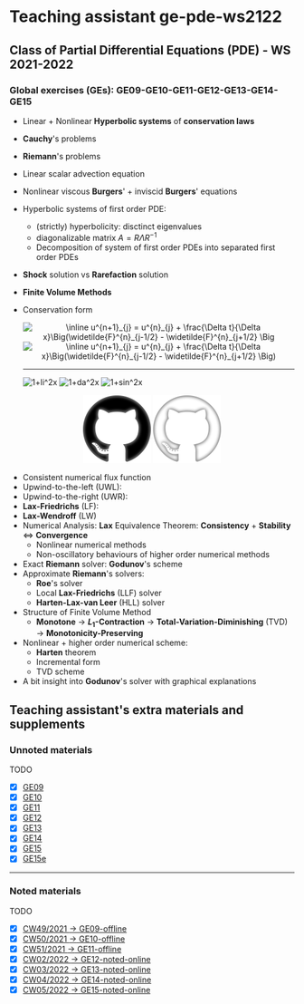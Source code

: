 # Teaching assistant ge-pde-ws2122

## Class of **Partial Differential Equations (PDE)** - WS 2021-2022
### Global exercises (GEs): GE09-GE10-GE11-GE12-GE13-GE14-GE15
- Linear $+$ Nonlinear **Hyperbolic systems** of **conservation laws**
- **Cauchy**'s problems
- **Riemann**'s problems
- Linear scalar advection equation
- Nonlinear viscous **Burgers**' $+$ inviscid **Burgers**' equations
- Hyperbolic systems of first order PDE: 
  - (strictly) hyperbolicity: disctinct eigenvalues
  - diagonalizable matrix $A = R\Lambda R^{-1}$
  - Decomposition of system of first order PDEs into separated first order PDEs
- **Shock** solution vs **Rarefaction** solution
- **Finite Volume Methods**
- Conservation form 
  <p align="center">
    <!-- <img src="https://latex.codecogs.com/svg.image?\bg_black&space;\inline&space;u^{n&plus;1}_{j}&space;=&space;u^{n}_{j}&space;&plus;&space;\frac{\Delta&space;t}{\Delta&space;x}\Big(\widetilde{F}^{n}_{j-1/2}&space;-&space;\widetilde{F}^{n}_{j&plus;1/2}&space;\Big)" title="\bg_black \inline u^{n+1}_{j} = u^{n}_{j} + \frac{\Delta t}{\Delta x}\Big(\widetilde{F}^{n}_{j-1/2} - \widetilde{F}^{n}_{j+1/2} \Big)" />
    <img src="https://latex.codecogs.com/svg.image?\bg_white&space;\inline&space;u^{n&plus;1}_{j}&space;=&space;u^{n}_{j}&space;&plus;&space;\frac{\Delta&space;t}{\Delta&space;x}\Big(\widetilde{F}^{n}_{j-1/2}&space;-&space;\widetilde{F}^{n}_{j&plus;1/2}&space;\Big)" title="\bg_white \inline u^{n+1}_{j} = u^{n}_{j} + \frac{\Delta t}{\Delta x}\Big(\widetilde{F}^{n}_{j-1/2} - \widetilde{F}^{n}_{j+1/2} \Big)#gh-dark-mode-only" /> -->
    
    <img src="https://latex.codecogs.com/svg.image?\inline&space;u^{n&plus;1}_{j}&space;=&space;u^{n}_{j}&space;&plus;&space;\frac{\Delta&space;t}{\Delta&space;x}\Big(\widetilde{F}^{n}_{j-1/2}&space;-&space;\widetilde{F}^{n}_{j&plus;1/2}&space;\Big)" title="\inline u^{n+1}_{j} = u^{n}_{j} + \frac{\Delta t}{\Delta x}\Big(\widetilde{F}^{n}_{j-1/2} - \widetilde{F}^{n}_{j+1/2} \Big" />
    
    <img src="https://latex.codecogs.com/svg.image?\dpi{100}&space;\inline&space;u^{n&plus;1}_{j}&space;=&space;u^{n}_{j}&space;&plus;&space;\frac{\Delta&space;t}{\Delta&space;x}\Big(\widetilde{F}^{n}_{j-1/2}&space;-&space;\widetilde{F}^{n}_{j&plus;1/2}&space;\Big)" title="\inline u^{n+1}_{j} = u^{n}_{j} + \frac{\Delta t}{\Delta x}\Big(\widetilde{F}^{n}_{j-1/2} - \widetilde{F}^{n}_{j+1/2} \Big)" />
    
    ---

    <img src="https://latex.codecogs.com/svg.image?1&plus;li^2x#gh-light-mode-only" title="1+li^2x" />

    <img src="https://latex.codecogs.com/svg.image?1&plus;da^2x#gh-dark-mode-only" title="1+da^2x" />

    <img src="https://latex.codecogs.com/png.image?\dpi{110}&space;1&plus;pngli^2x#gh-light-mode-only" title="1+sin^2x" />
  </p>

<p align="center">
  <img src="https://raw.githubusercontent.com/GiorgosXou/Random-stuff/main/StackOverflow/Answers/70200610_11465149/b.png#gh-light-mode-only" height="120" width="120"/>
  <img src="https://raw.githubusercontent.com/GiorgosXou/Random-stuff/main/StackOverflow/Answers/70200610_11465149/w.png#gh-light-mode-only" height="120" width="120"/>
</p>

- Consistent numerical flux function 
  <!-- <p align="center">
    <img src="https://latex.codecogs.com/gif.image?\dpi{80}&space;\bg_white&space;\inline&space;\widetilde{F}^{n}_{j-1/2}\left(u^{n}_{j-1},u^{n}_{j}\right)" title="\bg_white \inline \widetilde{F}^{n}_{j-1/2}\left(u^{n}_{j-1},u^{n}_{j}\right)" /> and <img src="https://latex.codecogs.com/gif.image?\dpi{80}&space;\bg_white&space;\inline&space;\widetilde{F}^{n}_{j&plus;1/2}\left(u^{n}_{j},u^{n}_{j&plus;1}\right)" title="\bg_white \inline \widetilde{F}^{n}_{j+1/2}\left(u^{n}_{j},u^{n}_{j\+1}\right)" />
  </p> -->
- Upwind-to-the-left (UWL): 
  <!-- <img src="https://latex.codecogs.com/gif.image?\dpi{80}&space;\bg_white&space;u^{n&plus;1}_{j}&space;=&space;u^{n}_{j}&plus;\frac{\Delta&space;t}{\Delta&space;x}\Big(f(u^{n}_{j-1})&space;-&space;f(u^{n}_{j})\Big)" title="\bg_white u^{n+1}_{j} = u^{n}_{j}+\frac{\Delta t}{\Delta x}\Big(f(u^{n}_{j-1}) - f(u^{n}_{j})\Big)" /> -->
- Upwind-to-the-right (UWR): 
  <!-- <img src="https://latex.codecogs.com/gif.image?\dpi{80}&space;\bg_white&space;u^{n&plus;1}_{j}&space;=&space;u^{n}_{j}&space;&plus;&space;\frac{\Delta&space;t}{\Delta&space;x}\Big(f(u^{n}_{j})&space;-&space;f(u^{n}_{j&plus;1})\Big)" title="\bg_white u^{n+1}_{j} = u^{n}_{j} + \frac{\Delta t}{\Delta x}\Big(f(u^{n}_{j}) - f(u^{n}_{j+1})\Big)" /> -->
- **Lax-Friedrichs** (LF): 
  <!-- <img src="https://latex.codecogs.com/gif.image?\dpi{80}&space;\bg_white&space;u^{n&plus;1}_{j}&space;=&space;\frac{1}{2}\Big(&space;u^{n}_{j-1}&space;&plus;&space;u^{n}_{j&plus;1}&space;\Big)&space;&plus;&space;\frac{\Delta&space;t}{\Delta&space;x}\Big(f(u^{n}_{j-1})-f(u^{n}_{j&plus;1})\Big)" title="\bg_white u^{n+1}_{j} = \frac{1}{2}\Big( u^{n}_{j-1} + u^{n}_{j+1} \Big) + \frac{\Delta t}{\Delta x}\Big(f(u^{n}_{j-1})-f(u^{n}_{j+1})\Big)" /> -->
- **Lax-Wendroff** (LW)
- Numerical Analysis: **Lax** Equivalence Theorem: **Consistency** $+$ **Stability** $\Leftrightarrow$ **Convergence**
  - Nonlinear numerical methods
  - Non-oscillatory behaviours of higher order numerical methods
- Exact **Riemann** solver: **Godunov**'s scheme
- Approximate **Riemann**'s solvers: 
  - **Roe**'s solver 
  - Local **Lax-Friedrichs** (LLF) solver
  - **Harten-Lax-van Leer** (HLL) solver
- Structure of Finite Volume Method
  - **Monotone** $\rightarrow$ **$L_{1}$-Contraction** $\rightarrow$ **Total-Variation-Diminishing** (TVD) $\rightarrow$ **Monotonicity-Preserving**
- Nonlinear + higher order numerical scheme: 
  - **Harten** theorem
  - Incremental form
  - TVD scheme
- A bit insight into **Godunov**'s solver with graphical explanations

<!-- <img src="https://render.githubusercontent.com/render/math?math=%5Cbbox%5Bwhite%5D%7B%5Clarge%5Cf(x)=sin(x)%7D"> 

<img src="https://render.githubusercontent.com/render/math?math=\bbox[white]\displaystyle\sum_{n=0}^\infty\frac{1}{2^n}">

- <img src="https://latex.codecogs.com/gif.latex?O_t=\text { Onset event at time bin } t " > 
- <img src="https://latex.codecogs.com/gif.latex?s=\text { sensor reading }" > 
- <img src="https://latex.codecogs.com/gif.latex?P(s | O_t )=\text { Probability of a sensor reading value when sleep onset is observed at a time bin } t" >
-->
 
## Teaching assistant's extra materials and supplements

### Unnoted materials

TODO

- [x] [GE09](https://github.com/tuanvo-git/ge-pde-ws2122/blob/main/GE09/ge-09.pdf) 
- [x] [GE10](https://github.com/tuanvo-git/ge-pde-ws2122/blob/main/GE10/ge-10.pdf)
- [x] [GE11](https://github.com/tuanvo-git/ge-pde-ws2122/blob/main/GE11/ge-11.pdf)
- [x] [GE12](https://github.com/tuanvo-git/ge-pde-ws2122/blob/main/GE12/ge-12.pdf) 
- [x] [GE13](https://github.com/tuanvo-git/ge-pde-ws2122/blob/main/GE13/ge-13.pdf) 
- [x] [GE14](https://github.com/tuanvo-git/ge-pde-ws2122/blob/main/GE14/ge-14.pdf) 
- [x] [GE15](https://github.com/tuanvo-git/ge-pde-ws2122/blob/main/GE15/ge-15.pdf) 
- [x] [GE15e](https://github.com/tuanvo-git/ge-pde-ws2122/blob/main/GE15e/ge-15e.pdf) 
---
### Noted materials

TODO

- [x] [CW49/2021 $\rightarrow$ GE09-offline](https://github.com/tuanvo-git/ge-pde-ws2122/blob/main/GE09/ge-09.pdf) 
- [x] [CW50/2021 $\rightarrow$ GE10-offline](https://github.com/tuanvo-git/ge-pde-ws2122/blob/main/GE10/ge-10.pdf)
- [x] [CW51/2021 $\rightarrow$ GE11-offline](https://github.com/tuanvo-git/ge-pde-ws2122/blob/main/GE11/ge-11.pdf)
- [x] [CW02/2022 $\rightarrow$ GE12-noted-online](https://github.com/tuanvo-git/ge-pde-ws2122/blob/main/GE12/ge-12-noted.pdf) 
- [x] [CW03/2022 $\rightarrow$ GE13-noted-online](https://github.com/tuanvo-git/ge-pde-ws2122/blob/main/GE13/ge-13-noted.pdf)
- [x] [CW04/2022 $\rightarrow$ GE14-noted-online](https://github.com/tuanvo-git/ge-pde-ws2122/blob/main/GE14/ge-14-noted.pdf)
- [x] [CW05/2022 $\rightarrow$ GE15-noted-online](https://github.com/tuanvo-git/ge-pde-ws2122/blob/main/GE15/ge-15-noted.pdf)
